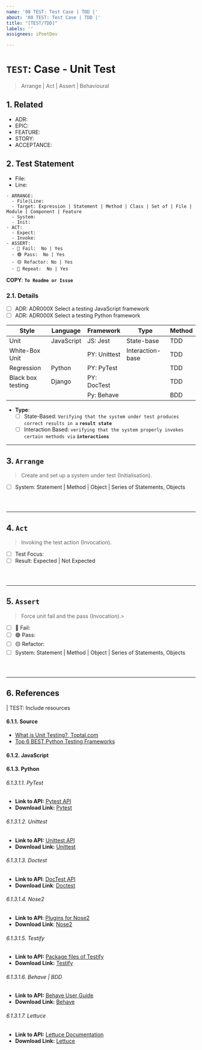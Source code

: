 ```yaml
---
name: '08 TEST: Test Case | TDD |'
about: '08 TEST: Test Case | TDD |'
title: "[TEST/TDD]"
labels: ''
assignees: iPoetDev

---
```


# `TEST`: Case - Unit Test

> Arrange | Act | Assert | Behavioural

## 1. Related

>

-   ADR: []('ADR:')
-   EPIC: []('EPIC:')
-   FEATURE: []('FEAT:')
-   STORY: []('STORY:')
-   ACCEPTANCE: []('ACCEPT:')

## 2. Test Statement

>

-   File:
-   Line:

```
- ARRANGE:
  - File|Line:
  - Target: Expression | Statement | Method | Class | Set of | File | Module | Component | Feature
  - System:
  - Init:
- ACT:
  - Expect:
  - Invoke:
- ASSERT:
  - 🔴 Fail:  No | Yes
  - 🟢 Pass:  No | Yes
  - 🟡 Refactor: No | Yes
  - 🔁 Repeat:  No | Yes
```

**COPY**: **`To Readme or Issue`**

### 2.1. Details

-   [ ] ADR: ADR000X Select a testing JavaScript framework
-   [ ] ADR: ADR000X Select a testing Python framework

| Style             | Language   | Framework    | Type             | Method |
| ----------------- | ---------- | ------------ | ---------------- | ------ |
| Unit              | JavaScript | JS: Jest     | State-base       | TDD    |
| White-Box Unit    |            | PY: Unittest | Interaction-base | TDD    |
| Regression        | Python     | PY: PyTest   |                  | TDD    |
| Black box testing | Django     | PY: DocTest  |                  | TDD    |
|                   |            | Py: Behave   |                  | BDD    |

-   **Type**:
    -   [ ] State-Based: `Verifying that the system under test produces correct results in a` **`result state`**
    -   [ ] Interaction Based: `verifying that the system properly invokes certain methods via` **`interactions`**

---

## 3. **`Arrange`**

> Create and set up a system under test (Initialisation).

-   [ ] System: Statement | Method | Object | Series of Statements, Objects

```python,javascript



```

---

## 4. **`Act`**

> Invoking the test action (Invocation).

-   [ ] Test Focus:
-   [ ] Result: Expected | Not Expected

```python,javascript



```

---

## 5. **`Assert`**

> Force unit fail and the pass (Invocation).>

-   [ ] 🔴 Fail:
-   [ ] 🟢 Pass:
-   [ ] 🟡 Refactor:
-   [ ] System: Statement | Method | Object | Series of Statements, Objects

```python,javascript



```

---

## 6. References

| TEST: Include resources

#### 6.1.1. Source

-   [What is Unit Testing?, Toptal.com](https://www.toptal.com/qa/how-to-write-testable-code-and-why-it-matters)
-   [Top 6 BEST Python Testing Frameworks](https://www.softwaretestinghelp.com/python-testing-frameworks/)

#### 6.1.2. JavaScript

#### 6.1.3. Python

###### 6.1.3.1.1. PyTest

-   **Link to API:** [Pytest API](https://docs.pytest.org/en/latest/reference.html)
-   **Download Link:** [Pytest](https://pypi.org/project/pytest/)

###### 6.1.3.1.2. Unittest

-   **Link to API:** [Unittest API](https://docs.python.org/3/library/unittest.html)
-   **Download Link:** [Unittest](https://github.com/Codewars/python-unittest)

###### 6.1.3.1.3. _Doctest_

-   **Link to API**: [DocTest API](https://docs.python.org/2/library/doctest.html#basic-api)
-   **Download Link**: [Doctest](https://github.com/onqtam/doctest)

###### 6.1.3.1.4. _Nose2_

-   **Link to API**: [Plugins for Nose2](https://nose2.readthedocs.io/en/release-0.3/plugins.html)
-   **Download Link**: [Nose2](https://pypi.org/project/nose2/)

###### 6.1.3.1.5. Testify

-   **Link to API:** [Package files of Testify](https://godoc.org/github.com/stretchr/testify)
-   **Download Link:** [Testify](https://pypi.org/project/testify/)

###### 6.1.3.1.6. Behave | BDD

-   **Link to API:** [Behave User Guide](https://behave.readthedocs.io/en/latest/)
-   **Download Link:** [Behave](https://pypi.org/project/behave/)

###### 6.1.3.1.7. Lettuce

-   **Link to API:** [Lettuce Documentation](http://lettuce.it/tutorial/simple.html)
-   **Download Link:** [Lettuce](https://pypi.org/project/lettuce/)
